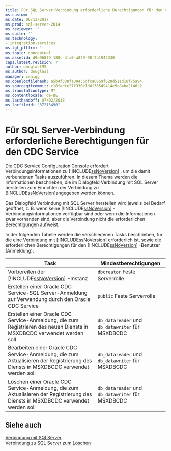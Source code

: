 ```yaml
---
title: Für SQL Server-Verbindung erforderliche Berechtigungen für den CDC Service | Microsoft-Dokumentation
ms.custom: ''
ms.date: 06/13/2017
ms.prod: sql-server-2014
ms.reviewer: ''
ms.suite: ''
ms.technology:
- integration-services
ms.tgt_pltfrm: ''
ms.topic: conceptual
ms.assetid: d9e968f9-180c-4fa0-a849-98f2b1942330
caps.latest.revision: 7
author: douglaslMS
ms.author: douglasl
manager: craigg
ms.openlocfilehash: a5b4f338fa39435cfca0659f628d511d18f75a94
ms.sourcegitcommit: c18fadce27f330e1d4f36549414e5c84ba2f46c2
ms.translationtype: MT
ms.contentlocale: de-DE
ms.lasthandoff: 07/02/2018
ms.locfileid: "37213490"
---
```

# <a name="sql-server-connection-required-permissions-for-the-cdc-service"></a>Für SQL Server-Verbindung erforderliche Berechtigungen für den CDC Service
  Die CDC Service Configuration Console erfordert Verbindungsinformationen zu [!INCLUDE[ssNoVersion](../../includes/ssnoversion-md.md)] , um die damit verbundenen Tasks auszuführen. In diesem Thema werden die Informationen beschrieben, die im Dialogfeld Verbindung mit SQL Server herstellen zum Einrichten der Verbindung zu [!INCLUDE[ssNoVersion](../../includes/ssnoversion-md.md)]angegeben werden können.  
  
 Das Dialogfeld Verbindung mit SQL Server herstellen wird jeweils bei Bedarf geöffnet, z. B. wenn keine [!INCLUDE[ssNoVersion](../../includes/ssnoversion-md.md)] -Verbindungsinformationen verfügbar sind oder wenn die Informationen zwar vorhanden sind, aber die Verbindung nicht die erforderlichen Berechtigungen aufweist.  
  
 In der folgenden Tabelle werden die verschiedenen Tasks beschrieben, für die eine Verbindung mit [!INCLUDE[ssNoVersion](../../includes/ssnoversion-md.md)] erforderlich ist, sowie die erforderlichen Berechtigungen für den [!INCLUDE[ssNoVersion](../../includes/ssnoversion-md.md)] -Benutzer (Anmeldung).  
  
|Task|Mindestberechtigungen|  
|----------|-------------------------|  
|Vorbereiten der [!INCLUDE[ssNoVersion](../../includes/ssnoversion-md.md)] -Instanz|`dbcreator` Feste Serverrolle|  
|Erstellen einer Oracle CDC Service-SQL Server-Anmeldung zur Verwendung durch den Oracle CDC Service|`public` Feste Serverrolle|  
|Erstellen einer Oracle CDC Service-Anmeldung, die zum Registrieren des neuen Diensts in MSXDBCDC verwendet werden soll|`db_datareader` und `db_datawriter` für MSXDBCDC|  
|Bearbeiten einer Oracle CDC Service-Anmeldung, die zum Aktualisieren der Registrierung des Diensts in MSXDBCDC verwendet werden soll|`db_datareader` und `db_datawriter` für MSXDBCDC|  
|Löschen einer Oracle CDC Service-Anmeldung, die zum Aktualisieren der Registrierung des Diensts in MSXDBCDC verwendet werden soll|`db_datareader` und `db_datawriter` für MSXDBCDC|  
  
## <a name="see-also"></a>Siehe auch  
 [Verbindung mit SQLServer](connection-to-sql-server.md)   
 [Verbindung zu SQL Server zum Löschen](connection-to-sql-server-for-delete.md)  
  
  
